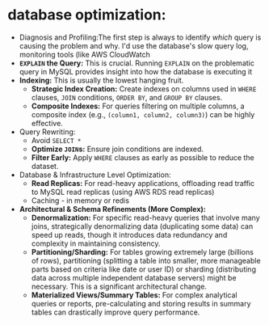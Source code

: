 # database optimization:

- Diagnosis and Profiling:The first step is always to identify *which* query is causing the problem and why. I'd use the database's slow query log, monitoring tools (like AWS CloudWatch
- **`EXPLAIN` the Query:** This is crucial. Running `EXPLAIN` on the problematic query in MySQL provides insight into how the database is executing it
- **Indexing:** This is usually the lowest hanging fruit.
    - **Strategic Index Creation:** Create indexes on columns used in `WHERE` clauses, `JOIN` conditions, `ORDER BY`, and `GROUP BY` clauses.
    - **Composite Indexes:** For queries filtering on multiple columns, a composite index (e.g., `(column1, column2, column3)`) can be highly effective.
- Query Rewriting:
    - Avoid `SELECT *`
    - **Optimize `JOIN`s:** Ensure join conditions are indexed.
    - **Filter Early:** Apply `WHERE` clauses as early as possible to reduce the dataset.
- Database & Infrastructure Level Optimization:
    - **Read Replicas:** For read-heavy applications, offloading read traffic to MySQL read replicas (using AWS RDS read replicas)
    - Caching - in memory or redis
- **Architectural & Schema Refinements (More Complex):**
    - **Denormalization:** For specific read-heavy queries that involve many joins, strategically denormalizing data (duplicating some data) can speed up reads, though it introduces data redundancy and complexity in maintaining consistency.
    - **Partitioning/Sharding:** For tables growing extremely large (billions of rows), partitioning (splitting a table into smaller, more manageable parts based on criteria like date or user ID) or sharding (distributing data across multiple independent database servers) might be necessary. This is a significant architectural change.
    - **Materialized Views/Summary Tables:** For complex analytical queries or reports, pre-calculating and storing results in summary tables can drastically improve query performance.